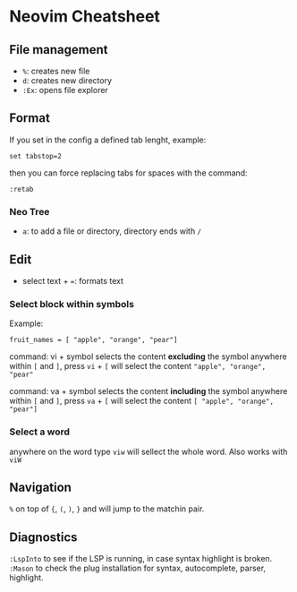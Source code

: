 # Neovim Cheatsheet

## File management

- `%`: creates new file
- `d`: creates new directory
- `:Ex`: opens file explorer

## Format

If you set in the config a defined tab lenght, example:

`set tabstop=2`

then you can force replacing tabs for spaces with the command:

`:retab`

### Neo Tree

- `a`: to add a file or directory, directory ends with `/`

## Edit

- select text + `=`: formats text

### Select block within symbols

Example:

    fruit_names = [ "apple", "orange", "pear"]

command: vi + symbol
selects the content **excluding** the symbol
anywhere within `[` and `]`, press `vi` + `[`
will select the content `"apple", "orange", "pear"`


command: va + symbol
selects the content **including** the symbol
anywhere within `[` and `]`, press `va` + `[`
will select the content `[ "apple", "orange", "pear"]`

### Select a word

anywhere on the word type `viw` will sellect the whole word.
Also works with `viW`

## Navigation

`%` on top of `{`, `(`, `)`, `}` and will jump to the matchin pair.

## Diagnostics

`:LspInto` to see if the LSP is running, in case syntax highlight is broken.
`:Mason` to check the plug installation for syntax, autocomplete, parser, highlight.
